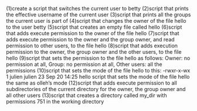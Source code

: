 (1)create a script that switches the current user to betty
(2)script that prints the effective username of the current user
(3)script that prints all the groups the current user is part of
(4)script that changes the owner of the file hello to the user betty
(5)script that creates an empty file called hello
(6)script that adds execute permission to the owner of the file hello
(7)script that adds execute permission to the owner and the group owner, and read permission to other users, to the file hello
(8)script that adds execution permission to the owner, the group owner and the other users, to the file hello
(9)script that sets the permission to the file hello as follows: Owner: no permission at all, Group: no permission at all, Other users: all the permissions
(10)script that sets the mode of the file hello to this: -rwxr-x-wx 1 julien julien 23 Sep 20 14:25 hello
script that sets the mode of the file hello the same as olleh’s mode
(12)script that adds execute permission to all subdirectories of the current directory for the owner, the group owner and all other users
(13)script that creates a directory called my_dir with permissions 751 in the working directory
